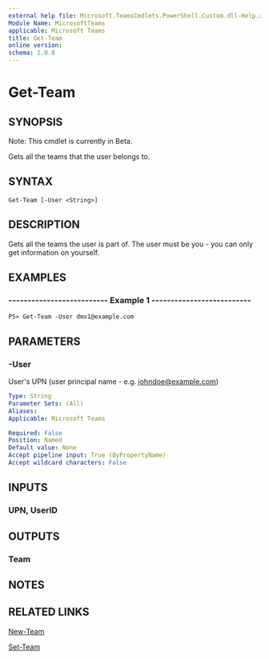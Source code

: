 ```yaml
---
external help file: Microsoft.TeamsCmdlets.PowerShell.Custom.dll-Help.xml
Module Name: MicrosoftTeams
applicable: Microsoft Teams
title: Get-Team
online version: 
schema: 2.0.0
---
```


# Get-Team

## SYNOPSIS
Note: This cmdlet is currently in Beta.

Gets all the teams that the user belongs to.

## SYNTAX

```
Get-Team [-User <String>]
```

## DESCRIPTION
Gets all the teams the user is part of.
The user must be you - you can only get information on yourself.

## EXAMPLES

### --------------------------  Example 1  --------------------------
```
PS> Get-Team -User dmx1@example.com
```

## PARAMETERS

### -User
User's UPN (user principal name - e.g.
johndoe@example.com)

```yaml
Type: String
Parameter Sets: (All)
Aliases:
Applicable: Microsoft Teams

Required: False
Position: Named
Default value: None
Accept pipeline input: True (ByPropertyName)
Accept wildcard characters: False
```

## INPUTS

### UPN, UserID

## OUTPUTS

### Team

## NOTES

## RELATED LINKS

[New-Team](New-Team.md)

[Set-Team](Set-Team.md)